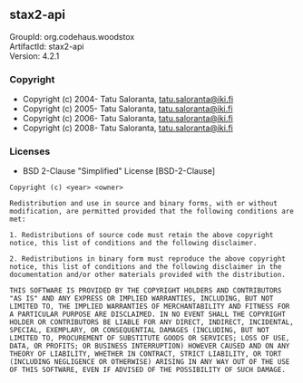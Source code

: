 ## stax2-api
GroupId: org.codehaus.woodstox\
ArtifactId: stax2-api\
Version: 4.2.1
### Copyright
- Copyright (c) 2004- Tatu Saloranta, tatu.saloranta@iki.fi
- Copyright (c) 2005- Tatu Saloranta, tatu.saloranta@iki.fi
- Copyright (c) 2006- Tatu Saloranta, tatu.saloranta@iki.fi
- Copyright (c) 2008- Tatu Saloranta, tatu.saloranta@iki.fi
### Licenses 
 - BSD 2-Clause &quot;Simplified&quot; License [BSD-2-Clause]

```
Copyright (c) <year> <owner> 

Redistribution and use in source and binary forms, with or without modification, are permitted provided that the following conditions are met:

1. Redistributions of source code must retain the above copyright notice, this list of conditions and the following disclaimer.

2. Redistributions in binary form must reproduce the above copyright notice, this list of conditions and the following disclaimer in the documentation and/or other materials provided with the distribution.

THIS SOFTWARE IS PROVIDED BY THE COPYRIGHT HOLDERS AND CONTRIBUTORS "AS IS" AND ANY EXPRESS OR IMPLIED WARRANTIES, INCLUDING, BUT NOT LIMITED TO, THE IMPLIED WARRANTIES OF MERCHANTABILITY AND FITNESS FOR A PARTICULAR PURPOSE ARE DISCLAIMED. IN NO EVENT SHALL THE COPYRIGHT HOLDER OR CONTRIBUTORS BE LIABLE FOR ANY DIRECT, INDIRECT, INCIDENTAL, SPECIAL, EXEMPLARY, OR CONSEQUENTIAL DAMAGES (INCLUDING, BUT NOT LIMITED TO, PROCUREMENT OF SUBSTITUTE GOODS OR SERVICES; LOSS OF USE, DATA, OR PROFITS; OR BUSINESS INTERRUPTION) HOWEVER CAUSED AND ON ANY THEORY OF LIABILITY, WHETHER IN CONTRACT, STRICT LIABILITY, OR TORT (INCLUDING NEGLIGENCE OR OTHERWISE) ARISING IN ANY WAY OUT OF THE USE OF THIS SOFTWARE, EVEN IF ADVISED OF THE POSSIBILITY OF SUCH DAMAGE.
```
